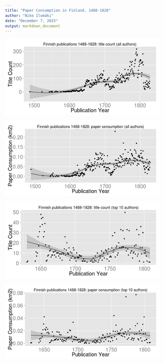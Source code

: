 ```yaml
---
title: "Paper Consumption in Finland, 1488-1828"
author: "Niko Ilomäki"
date: "December 7, 2015"
output: markdown_document
---
```




![plot of chunk titles](figure/titles-1.png) 

![plot of chunk paper](figure/paper-1.png) 

![plot of chunk titles10](figure/titles10-1.png) 

![plot of chunk paper10](figure/paper10-1.png) 
